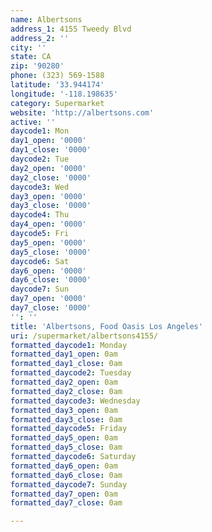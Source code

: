 ```yaml
---
name: Albertsons
address_1: 4155 Tweedy Blvd
address_2: ''
city: ''
state: CA
zip: '90280'
phone: (323) 569-1588
latitude: '33.944174'
longitude: '-118.198635'
category: Supermarket
website: 'http://albertsons.com'
active: ''
daycode1: Mon
day1_open: '0000'
day1_close: '0000'
daycode2: Tue
day2_open: '0000'
day2_close: '0000'
daycode3: Wed
day3_open: '0000'
day3_close: '0000'
daycode4: Thu
day4_open: '0000'
daycode5: Fri
day5_open: '0000'
day5_close: '0000'
daycode6: Sat
day6_open: '0000'
day6_close: '0000'
daycode7: Sun
day7_open: '0000'
day7_close: '0000'
'': ''
title: 'Albertsons, Food Oasis Los Angeles'
uri: /supermarket/albertsons4155/
formatted_daycode1: Monday
formatted_day1_open: 0am
formatted_day1_close: 0am
formatted_daycode2: Tuesday
formatted_day2_open: 0am
formatted_day2_close: 0am
formatted_daycode3: Wednesday
formatted_day3_open: 0am
formatted_day3_close: 0am
formatted_daycode5: Friday
formatted_day5_open: 0am
formatted_day5_close: 0am
formatted_daycode6: Saturday
formatted_day6_open: 0am
formatted_day6_close: 0am
formatted_daycode7: Sunday
formatted_day7_open: 0am
formatted_day7_close: 0am

---
```

